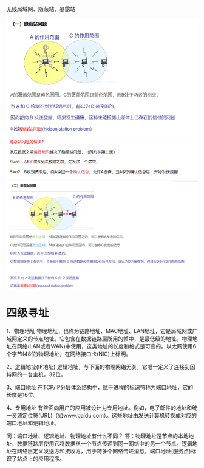 无线局域网、隐蔽站、暴露站

![image-20231112171932717](assets/image-20231112171932717.png)
![image-20231112171942530](assets/image-20231112171942530.png)
![image-20231112171952703](assets/image-20231112171952703.png)

# 四级寻址

1、物理地址
物理地址，也称为链路地址、MAC地址、LAN地址，它是局域网或广域网定义的节点地址。它包含在数据链路层所用的帧中，是最低级的地址。物理地址在网络(LAN或者WAN)中使用，这类地址的长度和格式是可变的。以太网使用6个字节(48位)物理地址，在网络接口卡(NIC)上标明。

2、逻辑地址(IP地址)
逻辑地址，与下面的物理网络无关，它唯一定义了连接到因特网的一台主机，32位。

3、端口地址
在TCP/IP分层体系结构中，赋于进程的标识符称为端口地址，它的长度是16位。

4、专用地址
有些面向用户的应用被设计为专用地址。例如，电子邮件的地址和统一资源定位符(URL)（如www.baidu.com）。这些地址由发送计算机转换成对应的端口地址和逻辑地址。

问：端口地址、逻辑地址、物理地址有什么不同？
答：物理地址是节点的本地地址，数据链路层使用它将数据从一个节点传递到同一网络中的另一个节点。逻辑地址在网络层定义发送方和接收方，用于跨多个网络传递消息。端口地址(服务点)标识了站点上的应用程序。
